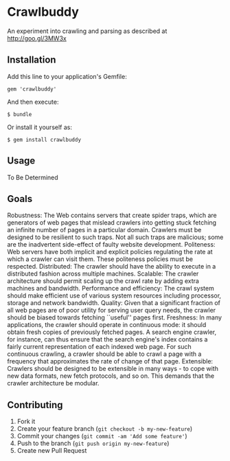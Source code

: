 # Crawlbuddy

An experiment into crawling and parsing as described at http://goo.gl/3MW3x

## Installation

Add this line to your application's Gemfile:

    gem 'crawlbuddy'

And then execute:

    $ bundle

Or install it yourself as:

    $ gem install crawlbuddy

## Usage

To Be Determined

## Goals

Robustness:
    The Web contains servers that create spider traps, which are generators of web pages that mislead crawlers into getting stuck fetching an infinite number of pages in a particular domain. Crawlers must be designed to be resilient to such traps. Not all such traps are malicious; some are the inadvertent side-effect of faulty website development.
Politeness:
    Web servers have both implicit and explicit policies regulating the rate at which a crawler can visit them. These politeness policies must be respected.
Distributed:
    The crawler should have the ability to execute in a distributed fashion across multiple machines.
Scalable:
    The crawler architecture should permit scaling up the crawl rate by adding extra machines and bandwidth.
Performance and efficiency:
    The crawl system should make efficient use of various system resources including processor, storage and network bandwidth.
    Quality:
    Given that a significant fraction of all web pages are of poor utility for serving user query needs, the crawler should be biased towards fetching ``useful'' pages first.
Freshness:
    In many applications, the crawler should operate in continuous mode: it should obtain fresh copies of previously fetched pages. A search engine crawler, for instance, can thus ensure that the search engine's index contains a fairly current representation of each indexed web page. For such continuous crawling, a crawler should be able to crawl a page with a frequency that approximates the rate of change of that page.
Extensible:
    Crawlers should be designed to be extensible in many ways - to cope with new data formats, new fetch protocols, and so on. This demands that the crawler architecture be modular.

## Contributing

1. Fork it
2. Create your feature branch (`git checkout -b my-new-feature`)
3. Commit your changes (`git commit -am 'Add some feature'`)
4. Push to the branch (`git push origin my-new-feature`)
5. Create new Pull Request
